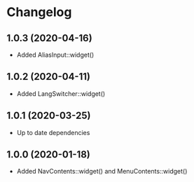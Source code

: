Changelog
=========

## 1.0.3 (2020-04-16)
 * Added AliasInput::widget()
 
## 1.0.2 (2020-04-11)
 * Added LangSwitcher::widget()
 
## 1.0.1 (2020-03-25)
 * Up to date dependencies

## 1.0.0 (2020-01-18)
 * Added NavContents::widget() and MenuContents::widget()